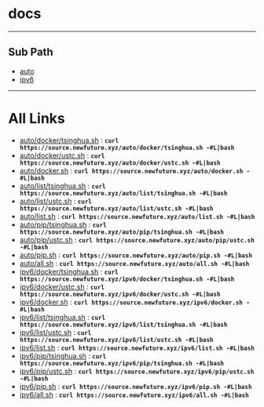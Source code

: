
# docs
---

## Sub Path

* [auto](auto/)
* [ipv6](ipv6/)

---

# All Links

* [auto/docker/tsinghua.sh](auto/docker/tsinghua.sh) : **`curl https://source.newfuture.xyz/auto/docker/tsinghua.sh -#L|bash`** 
* [auto/docker/ustc.sh](auto/docker/ustc.sh) : **`curl https://source.newfuture.xyz/auto/docker/ustc.sh -#L|bash`** 
* [auto/docker.sh](auto/docker.sh) : **`curl https://source.newfuture.xyz/auto/docker.sh -#L|bash`** 
* [auto/list/tsinghua.sh](auto/list/tsinghua.sh) : **`curl https://source.newfuture.xyz/auto/list/tsinghua.sh -#L|bash`** 
* [auto/list/ustc.sh](auto/list/ustc.sh) : **`curl https://source.newfuture.xyz/auto/list/ustc.sh -#L|bash`** 
* [auto/list.sh](auto/list.sh) : **`curl https://source.newfuture.xyz/auto/list.sh -#L|bash`** 
* [auto/pip/tsinghua.sh](auto/pip/tsinghua.sh) : **`curl https://source.newfuture.xyz/auto/pip/tsinghua.sh -#L|bash`** 
* [auto/pip/ustc.sh](auto/pip/ustc.sh) : **`curl https://source.newfuture.xyz/auto/pip/ustc.sh -#L|bash`** 
* [auto/pip.sh](auto/pip.sh) : **`curl https://source.newfuture.xyz/auto/pip.sh -#L|bash`** 
* [auto/all.sh](auto/all.sh) : **`curl https://source.newfuture.xyz/auto/all.sh -#L|bash`** 
* [ipv6/docker/tsinghua.sh](ipv6/docker/tsinghua.sh) : **`curl https://source.newfuture.xyz/ipv6/docker/tsinghua.sh -#L|bash`** 
* [ipv6/docker/ustc.sh](ipv6/docker/ustc.sh) : **`curl https://source.newfuture.xyz/ipv6/docker/ustc.sh -#L|bash`** 
* [ipv6/docker.sh](ipv6/docker.sh) : **`curl https://source.newfuture.xyz/ipv6/docker.sh -#L|bash`** 
* [ipv6/list/tsinghua.sh](ipv6/list/tsinghua.sh) : **`curl https://source.newfuture.xyz/ipv6/list/tsinghua.sh -#L|bash`** 
* [ipv6/list/ustc.sh](ipv6/list/ustc.sh) : **`curl https://source.newfuture.xyz/ipv6/list/ustc.sh -#L|bash`** 
* [ipv6/list.sh](ipv6/list.sh) : **`curl https://source.newfuture.xyz/ipv6/list.sh -#L|bash`** 
* [ipv6/pip/tsinghua.sh](ipv6/pip/tsinghua.sh) : **`curl https://source.newfuture.xyz/ipv6/pip/tsinghua.sh -#L|bash`** 
* [ipv6/pip/ustc.sh](ipv6/pip/ustc.sh) : **`curl https://source.newfuture.xyz/ipv6/pip/ustc.sh -#L|bash`** 
* [ipv6/pip.sh](ipv6/pip.sh) : **`curl https://source.newfuture.xyz/ipv6/pip.sh -#L|bash`** 
* [ipv6/all.sh](ipv6/all.sh) : **`curl https://source.newfuture.xyz/ipv6/all.sh -#L|bash`** 
